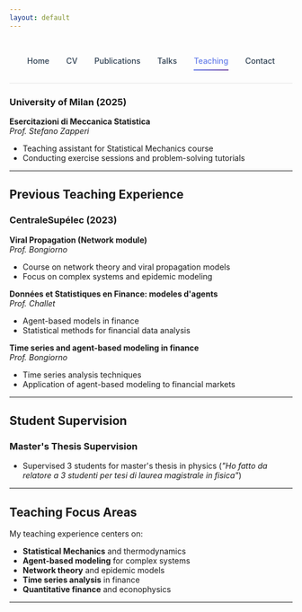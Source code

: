 ```yaml
---
layout: default
---
```


<style>
.nav-clean {
  display: flex;
  justify-content: center;
  gap: 30px;
  padding: 25px 0;
  border-bottom: 1px solid rgba(0, 0, 0, 0.1);
  background: transparent;
}

.nav-clean a {
  position: relative;
  font-weight: 500;
  color: #2c3e50;
  text-decoration: none;
  padding: 6px 0;
  transition: color 0.3s ease;
}

.nav-clean a::after {
  content: "";
  position: absolute;
  left: 0;
  bottom: -3px;
  width: 0%;
  height: 2px;
  background: linear-gradient(135deg, #667eea, #764ba2);
  transition: width 0.3s ease;
}

.nav-clean a:hover::after,
.nav-clean a.current::after {
  width: 100%;
}

.nav-clean a.current {
  color: #667eea;
}


</style>

<nav class="nav-clean">
  <a href="/">Home</a>
  <a href="/cv">CV</a>
  <a href="/publications">Publications</a>
  <a href="/talks">Talks</a>
  <a href="/teaching" class="current">Teaching</a>
  <a href="/contact">Contact</a>
</nav>

### University of Milan (2025)
**Esercitazioni di Meccanica Statistica**  
*Prof. Stefano Zapperi*
- Teaching assistant for Statistical Mechanics course
- Conducting exercise sessions and problem-solving tutorials

---

## Previous Teaching Experience

### CentraleSupélec (2023)

**Viral Propagation (Network module)**  
*Prof. Bongiorno*
- Course on network theory and viral propagation models
- Focus on complex systems and epidemic modeling

**Données et Statistiques en Finance: modeles d'agents**  
*Prof. Challet*  
- Agent-based models in finance
- Statistical methods for financial data analysis

**Time series and agent-based modeling in finance**  
*Prof. Bongiorno*
- Time series analysis techniques
- Application of agent-based modeling to financial markets

---

## Student Supervision

### Master's Thesis Supervision
- Supervised 3 students for master's thesis in physics (*"Ho fatto da relatore a 3 studenti per tesi di laurea magistrale in fisica"*)

---

## Teaching Focus Areas

My teaching experience centers on:
- **Statistical Mechanics** and thermodynamics
- **Agent-based modeling** for complex systems
- **Network theory** and epidemic models  
- **Time series analysis** in finance
- **Quantitative finance** and econophysics

---

